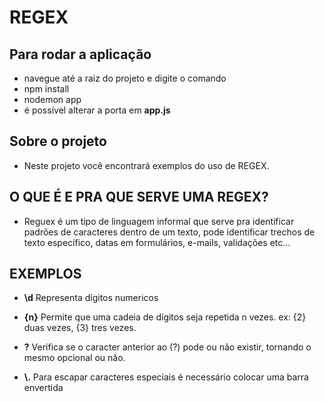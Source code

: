 # REGEX

## Para rodar a aplicação

- navegue até a raiz do projeto e digite o comando
- npm install
- nodemon app
- é possível alterar a porta em __app.js__

## __Sobre o projeto__

- Neste projeto você encontrará exemplos do uso de REGEX.

## O QUE É E PRA QUE SERVE UMA REGEX?

- Reguex é um tipo de linguagem informal que serve pra identificar padrões de caracteres dentro de um texto, pode identificar trechos de texto específico, datas em formulários, e-mails, validações etc...

## EXEMPLOS

- __\d__ Representa dígitos numericos

- __{n}__ Permite que uma cadeia de dígitos seja repetida n vezes. ex: {2} duas vezes, {3} tres vezes.

- __?__ Verifica se o caracter anterior ao (?) pode ou não existir, tornando o mesmo opcional ou não.

- __\\.__ Para escapar caracteres especiais é necessário colocar uma barra envertida
